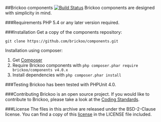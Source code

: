 
##Brickoo components [![Build Status](https://secure.travis-ci.org/brickoo/components.png)](http://travis-ci.org/brickoo/components)
Brickoo components are designed with simplicity in mind.

###Requirements
PHP 5.4 or any later version required.


###Installation
Get a copy of the components repository:

`git clone https://github.com/brickoo/components.git`

Installation using composer:

1. Get [Composer](http://getcomposer.org/)
2. Require Brickoo components with `php composer.phar require brickoo/components v4.0.x`
3. Install dependencies with `php composer.phar install`


###Testing
Brickoo has been tested with PHPUnit 4.0.


###Contributing
Brickoo is an open source project. If you would like to contribute to Brickoo, please take a look at the
[Coding Standards](http://brickoo.com/#coding_standards).


###License
The files in this archive are released under the BSD-2-Clause license.
You can find a copy of this [license](http://brickoo.com/#license) in the LICENSE file included.
